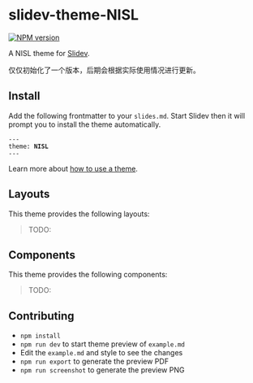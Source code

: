 # slidev-theme-NISL

[![NPM version](https://img.shields.io/npm/v/slidev-theme-nisl?color=3AB9D4&label=)](https://www.npmjs.com/package/slidev-theme-nisl)

A NISL theme for [Slidev](https://github.com/slidevjs/slidev).

仅仅初始化了一个版本，后期会根据实际使用情况进行更新。

<!--
  Learn more about how to write a theme:
  https://sli.dev/themes/write-a-theme.html
--->

<!--
  run `npm run dev` to check out the slides for more details of how to start writing a theme
-->

<!--
  Put some screenshots here to demonstrate your theme

  Live demo: [...]
-->

## Install

Add the following frontmatter to your `slides.md`. Start Slidev then it will prompt you to install the theme automatically.

<pre><code>---
theme: <b>NISL</b>
---</code></pre>

Learn more about [how to use a theme](https://sli.dev/themes/use).

## Layouts

This theme provides the following layouts:

> TODO:

## Components

This theme provides the following components:

> TODO:

## Contributing

- `npm install`
- `npm run dev` to start theme preview of `example.md`
- Edit the `example.md` and style to see the changes
- `npm run export` to generate the preview PDF
- `npm run screenshot` to generate the preview PNG
